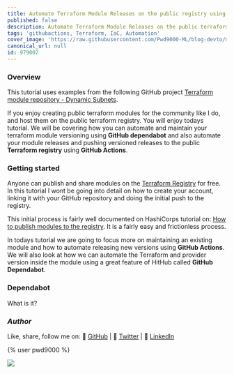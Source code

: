 ```yaml
---
title: Automate Terraform Module Releases on the public registry using GitHub
published: false
description: Automate Terraform Module Releases on the public terraform registry using GitHub Actions
tags: 'githubactions, Terraform, IaC, Automation'
cover_image: 'https://raw.githubusercontent.com/Pwd9000-ML/blog-devto/main/posts/2022-GitHub-Automate-Terraform-Registry/assets/main1.png'
canonical_url: null
id: 979002
---
```


### Overview

This tutorial uses examples from the following GitHub project [Terraform module repository - Dynamic Subnets](https://github.com/Pwd9000-ML/terraform-azurerm-dynamic-subnets).

If you enjoy creating public terraform modules for the community like I do, and host them on the public terraform registry. You will enjoy todays tutorial. We will be covering how you can automate and maintain your terraform module versioning using **GitHub dependabot** and also automate your module releases and pushing versioned releases to the public **Terraform registry** using **GitHub Actions**.

### Getting started

Anyone can publish and share modules on the [Terraform Registry](https://registry.terraform.io/) for free. In this tutorial I wont be going into detail on how to create your account, linking it with your GitHub repository and doing the initial push to the registry.  

This initial process is fairly well documented on HashiCorps tutorial on: [How to publish modules to the registry](https://www.terraform.io/registry/modules/publish). It is a fairly easy and frictionless process.  

In todays tutorial we are going to focus more on maintaining an existing module and how to automate releasing new versions using **GitHub Actions**. We will also look at how we can automate the Terraform and provider version inside the module using a great feature of HitHub called **GitHub Dependabot**.

### Dependabot

What is it?
### _Author_

Like, share, follow me on: :octopus: [GitHub](https://github.com/Pwd9000-ML) | :penguin: [Twitter](https://twitter.com/pwd9000) | :space_invader: [LinkedIn](https://www.linkedin.com/in/marcel-l-61b0a96b/)

{% user pwd9000 %}

<a href="https://www.buymeacoffee.com/pwd9000"><img src="https://img.buymeacoffee.com/button-api/?text=Buy me a coffee&emoji=&slug=pwd9000&button_colour=FFDD00&font_colour=000000&font_family=Cookie&outline_colour=000000&coffee_colour=ffffff"></a>
